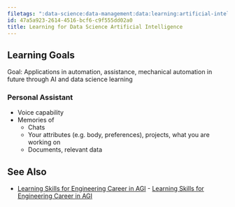 ```yaml
---
filetags: ":data-science:data-management:data:learning:artificial-intelligence:epubnote:"
id: 47a5a923-2614-4516-bcf6-c9f555dd02a0
title: Learning for Data Science Artificial Intelligence
---
```


## Learning Goals

Goal: Applications in automation, assistance, mechanical automation in
future through AI and data science learning

### Personal Assistant

- Voice capability
- Memories of
  - Chats
  - Your attributes (e.g. body, preferences), projects, what you are
    working on
  - Documents, relevant data

## See Also

- [Learning Skills for Engineering Career in
  AGI](../006-3-tech-ai-artificial-intelligence-learning-engineering-career-agi) -
  [Learning Skills for Engineering Career in
  AGI](id:1403756e-8640-481a-9f4c-215070a04576)
